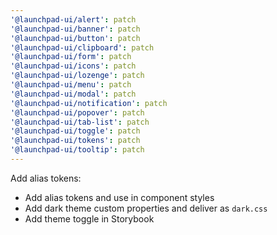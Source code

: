 ```yaml
---
'@launchpad-ui/alert': patch
'@launchpad-ui/banner': patch
'@launchpad-ui/button': patch
'@launchpad-ui/clipboard': patch
'@launchpad-ui/form': patch
'@launchpad-ui/icons': patch
'@launchpad-ui/lozenge': patch
'@launchpad-ui/menu': patch
'@launchpad-ui/modal': patch
'@launchpad-ui/notification': patch
'@launchpad-ui/popover': patch
'@launchpad-ui/tab-list': patch
'@launchpad-ui/toggle': patch
'@launchpad-ui/tokens': patch
'@launchpad-ui/tooltip': patch
---
```


Add alias tokens:

- Add alias tokens and use in component styles
- Add dark theme custom properties and deliver as `dark.css`
- Add theme toggle in Storybook
